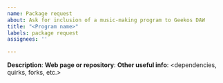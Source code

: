 ```yaml
---
name: Package request
about: Ask for inclusion of a music-making program to Geekos DAW
title: "<Program name>"
labels: package request
assignees: ''

---
```


**Description**:
**Web page or repository**:
**Other useful info**: <dependencies, quirks, forks, etc.>
